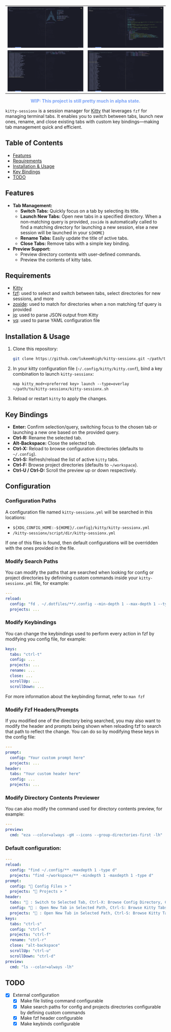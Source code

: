 <table>
  <tr>
    <td><img src="assets/images/screenshot-2025173949409414-014814.png" alt="Screenshot 1" width="400"/></td>
    <td><img src="assets/images/screenshot-2025173949358414-013944.png" alt="Screenshot 2" width="400"/></td>
  </tr>
  <tr>
    <td><img src="assets/images/screenshot-2025173949406914-014749.png" alt="Screenshot 3" width="400"/></td>
    <td><img src="assets/images/screenshot-2025173949405014-014730.png" alt="Screenshot 4" width="400"/></td>
  </tr>
</table>
  
<p align="center"><strong style="color: #7aa2f7;">WIP: This project is still pretty much in alpha state.</strong></p>

`kitty-sessionx` is a session manager for [Kitty](https://sw.kovidgoyal.net/kitty/) that leverages `fzf` for managing terminal tabs. It enables you to switch between tabs, launch new ones, rename, and close existing tabs with custom key bindings—making tab management quick and efficient.

## Table of Contents

- [Features](#features)
- [Requirements](#requirements)
- [Installation & Usage](#installation--usage)
- [Key Bindings](#key-bindings)
- [TODO](#todo)

## Features

- **Tab Management:**
  - **Switch Tabs:** Quickly focus on a tab by selecting its title.
  - **Launch New Tabs:** Open new tabs in a specified directory. When a non-matching query is provided, `zoxide` is automatically called to find a matching directory for launching a new session, else a new session will be launched in your `${HOME}`
  - **Rename Tabs:** Easily update the title of active tabs.
  - **Close Tabs:** Remove tabs with a simple key binding.
- **Preview Support:**
  - Preview directory contents with user-defined commands.
  - Preview the contents of kitty tabs.

## Requirements

- [Kitty](https://sw.kovidgoyal.net/kitty/)
- [fzf](https://github.com/junegunn/fzf): used to select and switch between tabs, select directories for new sessions, and more
- [zoxide](https://github.com/ajeetdsouza/zoxide): used to match for directories when a non matching fzf query is provided
- [jq](https://github.com/stedolan/jq): used to parse JSON output from Kitty
- [yq](https://github.com/mikefarah/yq): used to parse YAML configuration file

## Installation & Usage

1. Clone this repository:

   ```sh
   git clone https://github.com/lukeemhigh/kitty-sessionx.git ~/path/to/kitty-sessionx
   ```

2. In your kitty configuration file (`~/.config/kitty/kitty.conf`), bind a key combination to launch `kitty-sessionx`:

   ```
   map kitty_mod+<preferred key> launch --type=overlay ~/path/to/kitty-sessionx/kitty-sessionx.sh
   ```

3. Reload or restart `kitty` to apply the changes.

## Key Bindings

- **Enter:** Confirm selection/query, switching focus to the chosen tab or launching a new one based on the provided query.
- **Ctrl-R:** Rename the selected tab.
- **Alt-Backspace:** Close the selected tab.
- **Ctrl-X:** Reload to browse configuration directories (defaults to `~/.config`).
- **Ctrl-S:** Refresh/reload the list of active `kitty` tabs.
- **Ctrl-F:** Browse project directories (defaults to `~/workspace`).
- **Ctrl-U / Ctrl-D:** Scroll the preview up or down respectively.

## Configuration

### Configuration Paths

A configuration file named `kitty-sessionx.yml` will be searched in this locations:

- `${XDG_CONFIG_HOME:-${HOME}/.config}/kitty/kitty-sessionx.yml`
- `/kitty-sessionx/script/dir/kitty-sessionx.yml`

If one of this files is found, then default configurations will be overridden with the ones provided in the file.

### Modify Search Paths

You can modify the paths that are searched when looking for config or project directories by definining custom commands inside your `kitty-sessionx.yml` file, for example:

```yaml
---
reload:
  config: "fd . ~/.dotfiles/**/.config --min-depth 1 --max-depth 1 --type d --type l"
  projects: ...
```

### Modify Keybindings

You can change the keybindings used to perform every action in fzf by modifying you config file, for example:

```yaml
keys:
  tabs: "ctrl-t"
  config: ...
  projects: ...
  rename: ...
  close: ...
  scrollUp: ...
  scrollDown: ...
```

For more information about the keybinding format, refer to `man fzf`

### Modify Fzf Headers/Prompts

If you modified one of the directory being searched, you may also want to modify the header and prompts being shown when reloading fzf to search that path to reflect the change. You can do so by modifying these keys in the config file:

```yaml
---
prompt:
  config: "Your custom prompt here"
  projects: ...
header:
  tabs: "Your custom header here"
  config: ...
  projects: ...
```

### Modify Directory Contents Previewer

You can also modify the command used for directory contents preview, for example:

```yaml
---
preview:
  cmd: "eza --color=always -gH --icons --group-directories-first -lh"
```

### Default configuration:

```yaml
---
reload:
  config: "find ~/.config/** -maxdepth 1 -type d"
  projects: "find ~/workspace/** -mindepth 1 -maxdepth 1 -type d"
prompt:
  config: " Config Files > "
  projects: " Projects > "
header:
  tabs: "󰌑 : Switch to Selected Tab, Ctrl-X: Browse Config Directory, Ctrl-F: Browse Projects, Ctrl-R: Rename Tab, Alt-Backspace: Delete Tab"
  config: "󰌑 : Open New Tab in Selected Path, Ctrl-S: Browse Kitty Tabs, Ctrl-F: Browse Projects"
  projects: "󰌑 : Open New Tab in Selected Path, Ctrl-S: Browse Kitty Tabs, Ctrl-X: Browse Config Directory"
keys:
  tabs: "ctrl-s"
  config: "ctrl-x"
  projects: "ctrl-f"
  rename: "ctrl-r"
  close: "alt-backspace"
  scrollUp: "ctrl-u"
  scrollDown: "ctrl-d"
preview:
  cmd: "ls --color=always -lh"
```

## TODO

- [x] External configuration
  - [x] Make file listing command configurable
  - [x] Make search paths for config and projects directories configurable by defining custom commands
  - [x] Make fzf header configurable
  - [x] Make keybinds configurable
